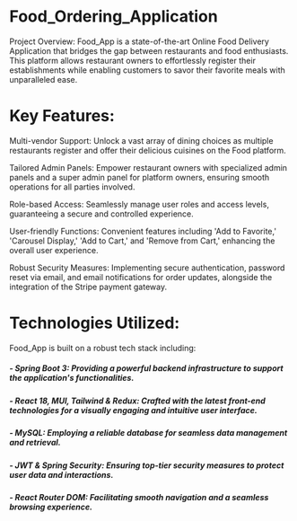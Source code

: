 # Food_Ordering_Application

 Project Overview:
 Food_App is a state-of-the-art Online Food Delivery Application that bridges the gap between restaurants and food enthusiasts. This platform allows restaurant owners to effortlessly register their establishments while enabling customers to savor their favorite meals with unparalleled ease.

# Key Features:

 Multi-vendor Support: Unlock a vast array of dining choices as multiple restaurants register and offer their delicious cuisines on the Food platform.
 
 Tailored Admin Panels: Empower restaurant owners with specialized admin panels and a super admin panel for platform owners, ensuring smooth operations for all parties involved.

 Role-based Access: Seamlessly manage user roles and access levels, guaranteeing a secure and controlled experience.
 
 User-friendly Functions: Convenient features including 'Add to Favorite,' 'Carousel Display,' 'Add to Cart,' and 'Remove from Cart,' enhancing the overall user experience.
 
 Robust Security Measures: Implementing secure authentication, password reset via email, and email notifications for order updates, alongside the integration of the Stripe payment gateway.

# Technologies Utilized:

Food_App is built on a robust tech stack including:

##### - Spring Boot 3: Providing a powerful backend infrastructure to support the application's functionalities.
##### - React 18, MUI, Tailwind & Redux: Crafted with the latest front-end technologies for a visually engaging and intuitive user interface.
##### - MySQL: Employing a reliable database for seamless data management and retrieval.
##### - JWT & Spring Security: Ensuring top-tier security measures to protect user data and interactions.
##### - React Router DOM: Facilitating smooth navigation and a seamless browsing experience.
